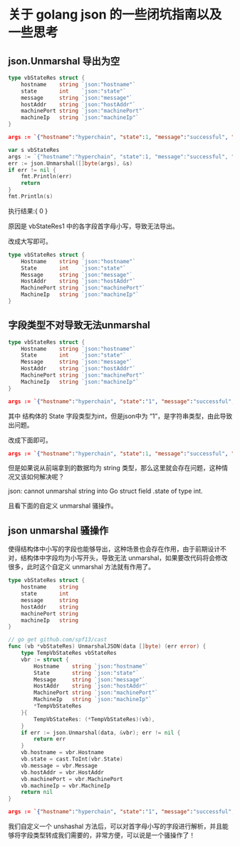 # 关于 golang json 的一些闭坑指南以及一些思考

## json.Unmarshal 导出为空

```go
type vbStateRes struct {
	hostname    string `json:"hostname"`
	state       int    `json:"state"`
	message     string `json:"message"`
	hostAddr    string `json:"hostAddr"`
	machinePort string `json:"machinePort"`
	machineIp   string `json:"machineIp"`
}
```

```json
args := `{"hostname":"hyperchain", "state":1, "message":"successful", "hostAddr":"localhost", "machinePort":"9009", "machineIp":"172.0.19.2"}`
```

```go
var s vbStateRes
args := `{"hostname":"hyperchain", "state":1, "message":"successful", "hostAddr":"localhost", "machinePort":"9009", "machineIp":"172.0.19.2"}`
err := json.Unmarshal([]byte(args), &s)
if err != nil {
	fmt.Println(err)
	return
}
fmt.Println(s)
```

执行结果:{ 0  }

原因是 vbStateRes1 中的各字段首字母小写，导致无法导出。

改成大写即可。

```go
type vbStateRes struct {
	Hostname    string `json:"hostname"`
	State       int    `json:"state"`
	Message     string `json:"message"`
	HostAddr    string `json:"hostAddr"`
	MachinePort string `json:"machinePort"`
	MachineIp   string `json:"machineIp"`
}
```

## 字段类型不对导致无法unmarshal

```go
type vbStateRes struct {
	Hostname    string `json:"hostname"`
	State       int    `json:"state"`
	Message     string `json:"message"`
	HostAddr    string `json:"hostAddr"`
	MachinePort string `json:"machinePort"`
	MachineIp   string `json:"machineIp"`
}
```

```json
args := `{"hostname":"hyperchain", "state":"1", "message":"successful", "hostAddr":"localhost", "machinePort":"9009", "machineIp":"172.0.19.2"}`
```

其中 结构体的 State 字段类型为int，但是json中为 “1”，是字符串类型，由此导致出问题。

改成下面即可。

```json
args := `{"hostname":"hyperchain", "state":1, "message":"successful", "hostAddr":"localhost", "machinePort":"9009", "machineIp":"172.0.19.2"}`
```

但是如果说从前端拿到的数据均为 string 类型，那么这里就会存在问题，这种情况又该如何解决呢？

json: cannot unmarshal string into Go struct field .state of type int.

且看下面的自定义 unmarshal 骚操作。

## json unmarshal 骚操作

使得结构体中小写的字段也能够导出，这种场景也会存在作用，由于前期设计不对，结构体中字段均为小写开头，导致无法 unmarshal，如果要改代码将会修改很多，此时这个自定义 unmarshal 方法就有作用了。

```go
type vbStateRes struct {
	hostname    string
	state       int
	message     string
	hostAddr    string
	machinePort string
	machineIp   string
}
```

```go
// go get github.com/spf13/cast
func (vb *vbStateRes) UnmarshalJSON(data []byte) (err error) {
	type TempVbStateRes vbStateRes
	vbr := struct {
		Hostname    string `json:"hostname"`
		State       string `json:"state"`
		Message     string `json:"message"`
		HostAddr    string `json:"hostAddr"`
		MachinePort string `json:"machinePort"`
		MachineIp   string `json:"machineIp"`
		*TempVbStateRes
	}{
		TempVbStateRes: (*TempVbStateRes)(vb),
	}
	if err := json.Unmarshal(data, &vbr); err != nil {
		return err
	}
	vb.hostname = vbr.Hostname
	vb.state = cast.ToInt(vbr.State)
	vb.message = vbr.Message
	vb.hostAddr = vbr.HostAddr
	vb.machinePort = vbr.MachinePort
	vb.machineIp = vbr.MachineIp
	return nil
}
```

```json
args := `{"hostname":"hyperchain", "state":"1", "message":"successful", "hostAddr":"localhost", "machinePort":"9009", "machineIp":"172.0.19.2"}`
```

我们自定义一个 unshashal 方法后，可以对首字母小写的字段进行解析，并且能够将字段类型转成我们需要的，非常方便，可以说是一个骚操作了！